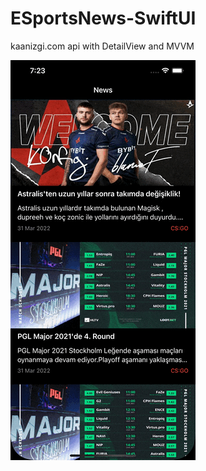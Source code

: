 # ESportsNews-SwiftUI
kaanizgi.com api with DetailView and MVVM



![](https://github.com/kaanizgi/ESportsNews-SwiftUI/blob/main/ss/app.gif?raw=true)
